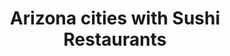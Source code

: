 ---
layout: state
title: Arizona cities with Sushi Restaurants
permalink: /arizona/
stateAbbr: AZ
stateName: Arizona
place_type: Sushi Restaurant
---